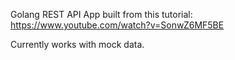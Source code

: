 Golang REST API App built from this tutorial: https://www.youtube.com/watch?v=SonwZ6MF5BE

Currently works with mock data.
